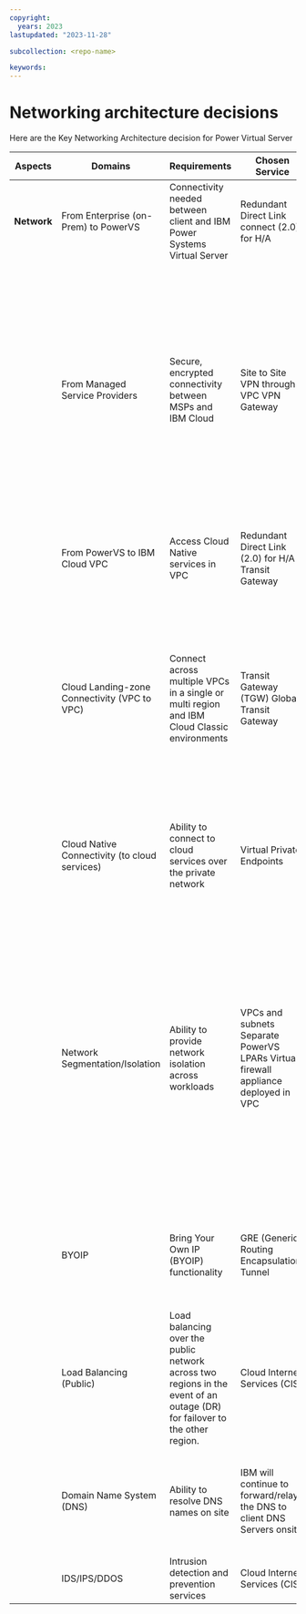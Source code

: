 ```yaml
---
copyright:
  years: 2023
lastupdated: "2023-11-28"

subcollection: <repo-name>

keywords:
---
```

# Networking architecture decisions

Here are the Key Networking Architecture decision for Power Virtual Server

| Aspects           | **Domains**                             | **Requirements**                                                                                                     | **Chosen Service**                                                           | **Decisions / Rationale**                                                                                                                                                                                                                                         |
| ----------------- | --------------------------------------------- | -------------------------------------------------------------------------------------------------------------------------- | ---------------------------------------------------------------------------------- | ----------------------------------------------------------------------------------------------------------------------------------------------------------------------------------------------------------------------------------------------------------------------- |
| **Network** | From Enterprise (on-Prem) to PowerVS          | Connectivity needed between client and IBM Power Systems Virtual Server                                                    | Redundant Direct Link connect (2.0) for H/A                                        | Lower cost than Direct Link Dedicated                                                                                                                                                                                                                                   |
|                   | From Managed Service Providers                | Secure, encrypted connectivity between MSPs and IBM Cloud                                                                  | Site to Site VPN through VPC VPN Gateway                                           | [VPN Gateway](https://cloud.ibm.com/docs/vpc?topic=vpc-using-vpn) - securely connect Virtual Private Cloud (VPC) to another private network (site-2-site) for management purposes. A VPN gateway consists of two back-end instances for high availability in the same zone |
|                   | From PowerVS to IBM Cloud VPC                 | Access Cloud Native services in VPC                                                                                        | Redundant Direct Link (2.0) for H/A Transit Gateway                                | Direct Link and TGW, both are required for PowerVS to VPC network connectivity                                                                                                                                                                                          |
|                   | Cloud Landing-zone Connectivity (VPC to VPC)  | Connect across multiple VPCs in a single or multi region and IBM Cloud Classic environments                                | Transit Gateway (TGW) Global Transit Gateway                                       | Use TGW to connect separate VPCs (Edge), Classic (if needed) and PowerVS. Global transit gateway to connect to environments in other regions for resiliency data replication purposes                                                                                   |
|                   | Cloud Native Connectivity (to cloud services) | Ability to connect to cloud services over the private network                                                              | Virtual Private Endpoints                                                          | Communicate with IBM Cloud services over the private network using a virtual private endpoint (VPE)                                                                                                                                                                     |
|                   | Network Segmentation/Isolation                | Ability to provide network isolation across workloads                                                                      | VPCs and subnets Separate PowerVS LPARs Virtual firewall appliance deployed in VPC | Native VPC isolation through the use of separate VPCs and subnets for prod, non-prod environments and separation of workload Separate PowerVS LPARs Virtual firewall appliance deployed in VPC used as the default gateway controlling all network traffic              |
|                   | BYOIP                                         | Bring Your Own IP (BYOIP) functionality                                                                                    | GRE (Generic Routing Encapsulation) Tunnel                                         | Connecting the PowerVS to VPC for routes to be advertised across on-premises environment as well                                                                                                                                                                        |
|                   | Load Balancing (Public)                       | Load balancing over the public network across two regions in the event of an outage (DR) for failover to the other region. | Cloud Internet Services (CIS)                                                      | Public load balancing for resiliency needs                                                                                                                                                                                                                              |
|                   | Domain Name System (DNS)                      | Ability to resolve DNS names on site                                                                                       | IBM will continue to forward/relay the DNS to client DNS Servers onsite            | This is the default option in the absence of a specific customer requirement to manage DNS                                                                                                                                                                              |
|                   | IDS/IPS/DDOS                                  | Intrusion detection and prevention services                                                                                | Cloud Internet Services (CIS)                                                      | CIS also provides DDoS services                                                                                                                                                                                                                                         |
